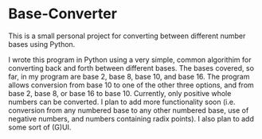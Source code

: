 # Base-Converter
This is a small personal project for converting between different number bases using Python.

I wrote this program in Python using a very simple, common algorithim for converting back and forth between different bases.  The bases covered, so far, in my program are base 2, base 8, base 10, and base 16.  The program allows conversion from base 10 to one of the other three options, and from base 2, base 8, or base 16 to base 10.  Currently, only positive whole numbers can be converted.  I plan to add more functionality soon (i.e. conversion from any numbered base to any other numbered base, use of negative numbers, and numbers containing radix points).  I also plan to add some sort of (G)UI.

